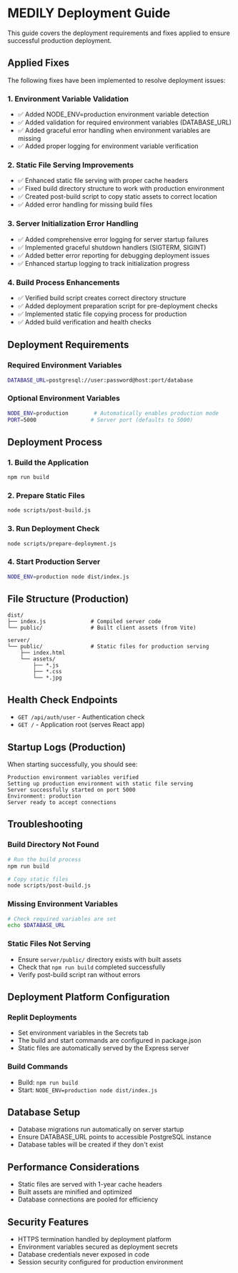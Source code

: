 # MEDILY Deployment Guide

This guide covers the deployment requirements and fixes applied to ensure successful production deployment.

## Applied Fixes

The following fixes have been implemented to resolve deployment issues:

### 1. Environment Variable Validation
- ✅ Added NODE_ENV=production environment variable detection
- ✅ Added validation for required environment variables (DATABASE_URL)
- ✅ Added graceful error handling when environment variables are missing
- ✅ Added proper logging for environment variable verification

### 2. Static File Serving Improvements
- ✅ Enhanced static file serving with proper cache headers
- ✅ Fixed build directory structure to work with production environment
- ✅ Created post-build script to copy static assets to correct location
- ✅ Added error handling for missing build files

### 3. Server Initialization Error Handling
- ✅ Added comprehensive error logging for server startup failures
- ✅ Implemented graceful shutdown handlers (SIGTERM, SIGINT)
- ✅ Added better error reporting for debugging deployment issues
- ✅ Enhanced startup logging to track initialization progress

### 4. Build Process Enhancements
- ✅ Verified build script creates correct directory structure
- ✅ Added deployment preparation script for pre-deployment checks
- ✅ Implemented static file copying process for production
- ✅ Added build verification and health checks

## Deployment Requirements

### Required Environment Variables
```bash
DATABASE_URL=postgresql://user:password@host:port/database
```

### Optional Environment Variables
```bash
NODE_ENV=production        # Automatically enables production mode
PORT=5000                 # Server port (defaults to 5000)
```

## Deployment Process

### 1. Build the Application
```bash
npm run build
```

### 2. Prepare Static Files
```bash
node scripts/post-build.js
```

### 3. Run Deployment Check
```bash
node scripts/prepare-deployment.js
```

### 4. Start Production Server
```bash
NODE_ENV=production node dist/index.js
```

## File Structure (Production)
```
dist/
├── index.js              # Compiled server code
└── public/               # Built client assets (from Vite)

server/
└── public/               # Static files for production serving
    ├── index.html
    └── assets/
        ├── *.js
        ├── *.css
        └── *.jpg
```

## Health Check Endpoints

- `GET /api/auth/user` - Authentication check
- `GET /` - Application root (serves React app)

## Startup Logs (Production)
When starting successfully, you should see:
```
Production environment variables verified
Setting up production environment with static file serving
Server successfully started on port 5000
Environment: production
Server ready to accept connections
```

## Troubleshooting

### Build Directory Not Found
```bash
# Run the build process
npm run build

# Copy static files
node scripts/post-build.js
```

### Missing Environment Variables
```bash
# Check required variables are set
echo $DATABASE_URL
```

### Static Files Not Serving
- Ensure `server/public/` directory exists with built assets
- Check that `npm run build` completed successfully
- Verify post-build script ran without errors

## Deployment Platform Configuration

### Replit Deployments
- Set environment variables in the Secrets tab
- The build and start commands are configured in package.json
- Static files are automatically served by the Express server

### Build Commands
- Build: `npm run build`
- Start: `NODE_ENV=production node dist/index.js`

## Database Setup
- Database migrations run automatically on server startup
- Ensure DATABASE_URL points to accessible PostgreSQL instance
- Database tables will be created if they don't exist

## Performance Considerations
- Static files are served with 1-year cache headers
- Built assets are minified and optimized
- Database connections are pooled for efficiency

## Security Features
- HTTPS termination handled by deployment platform
- Environment variables secured as deployment secrets
- Database credentials never exposed in code
- Session security configured for production environment